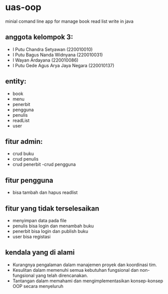 # uas-oop
minial comand line app for manage book read list write in java

## anggota kelompok 3: 
- I Putu Chandra Setyawan (220010010) 
- I Putu Bagus Nanda Widnyana (220010031)
- I Wayan Ardayana (220010086)
- I Putu Gede Agus Arya Jaya Negara (220010137)



## entity:
- book
- menu
- penerbit
- pengguna
- penulis
- readList
- user

## fitur admin:
- crud buku 
- crud penulis
- crud penerbit
-crud pengguna 

## fitur pengguna  
- bisa tambah dan hapus readlist

## fitur yang tidak terselesaikan 
- menyimpan data pada file
- penulis bisa login dan menambah buku
- penerbit bisa login dan publish buku
- user bisa registasi 

## kendala yang di alami
- Kurangnya pengalaman dalam manajemen proyek dan koordinasi tim.
- Kesulitan dalam memenuhi semua kebutuhan fungsional dan non-fungsional yang telah direncanakan.
- Tantangan dalam memahami dan mengimplementasikan konsep-konsep OOP secara menyeluruh
